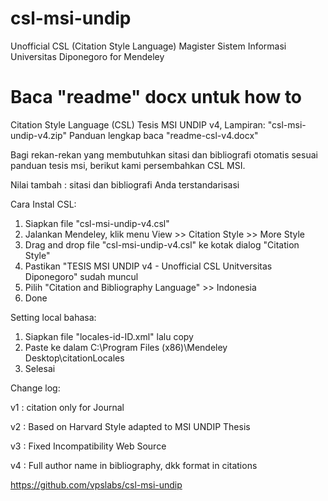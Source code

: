 # csl-msi-undip
Unofficial CSL (Citation Style Language) Magister Sistem Informasi Universitas Diponegoro for Mendeley

Baca "readme" docx untuk how to
======================================
Citation Style Language (CSL) Tesis MSI UNDIP v4,
Lampiran: "csl-msi-undip-v4.zip"
Panduan lengkap baca "readme-csl-v4.docx"

Bagi rekan-rekan yang membutuhkan sitasi dan bibliografi otomatis sesuai panduan tesis msi, berikut kami persembahkan CSL MSI.

Nilai tambah : sitasi dan bibliografi Anda terstandarisasi

Cara Instal CSL:
1. Siapkan file "csl-msi-undip-v4.csl"
2. Jalankan Mendeley, klik menu View >> Citation Style >> More Style
3. Drag and drop file "csl-msi-undip-v4.csl" ke kotak dialog "Citation Style"
4. Pastikan "TESIS MSI UNDIP v4 - Unofficial CSL Unitversitas Diponegoro" sudah muncul
5. Pilih "Citation and Bibliography Language" >> Indonesia
6. Done

Setting local bahasa:
1. Siapkan file "locales-id-ID.xml" lalu copy
2. Paste ke dalam C:\Program Files (x86)\Mendeley Desktop\citationLocales
3. Selesai

Change log:

v1 : citation only for Journal

v2 : Based on Harvard Style adapted to MSI UNDIP Thesis

v3 : Fixed Incompatibility Web Source

v4 : Full author name in bibliography, dkk format in citations

https://github.com/vpslabs/csl-msi-undip
